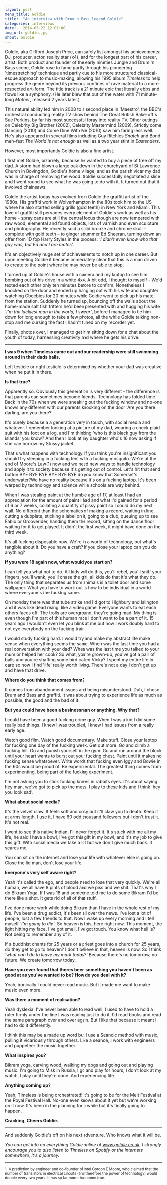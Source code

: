 ```yaml
---
layout: post
menu_title: Goldie
title:  "An interview with Drum n Bass legend Goldie"
categories: interviews
date:   2014-03-22 12:01:00
img_url: goldie.jpg
shout: Goldie
---
```


Goldie, aka Clifford Joseph Price, can safely list amongst his achievements: DJ, producer, actor, reality star (x4), and for the longest part of his career, artist. Both product and founder of the early nineties Jungle and Drum 'n Bass scene, Goldie rose to fame partly through his pioneering 'timestretching' technique and partly due to his more structured classical-esque approach to music-making, allowing his 1995 album _Timeless_ to help progress the genre beyond its previous confines of rave material to a more respected art-form. The title track is a 21 minute epic that literally ebbs and flows like a symphony. (He later blew that out of the water with 71 minute-long _Mother_, released 2 years later.)

This natural ability led him in 2008 to a second place in 'Maestro', the BBC's orchestral conducting reality TV show behind The Great British Bake-off's Sue Perkins, by far his most successful foray into reality TV. Other outings on Celebrity Big Brother (2002), Celebrity Mastermind (2009), Strictly come Dancing (2010) and Come Dine With Me (2010) saw him faring less well. He's also appeared in several films including Guy Ritchies _Snatch_ and Bond meh-fest _The World is not enough_ as well as a two year stint in _Eastenders_.

However, most importantly Goldie is also a fine artist.

I first met Goldie, bizarrely, because he wanted to buy a piece of tree off my dad. A storm had blown a large oak down in the churchyard of St Lawrence Church in Bovingdon, Goldie's home village, and as the parish vicar my dad was in charge of removing the wood. Goldie successfully negotiated a slice and I went round to see what he was going to do with it. It turned out that it involved chainsaws.

Goldie the artist today has evolved from Goldie the graffiti artist of the 1980s. His graffiti work in Wolverhampton in the 80s took him to the US where he also started selling grills (gold teeth) in New York and Miami. This love of graffiti still pervades every element of Goldie's work as well as his home - spray cans are still the central focus though are now tempered with raw wood, elemental and found objects, lots of varnish and even sculpture and photography. He recently sold a solid bronze and chrome skull – complete with gold teeth – to ginger strummer Ed Sheeran, turning down an offer from 1D fop Harry Styles in the process: _'I didn't even know who that guy was, but Ed and I are mates'_.

It's an objectively huge set of achievements to notch up in one career. But upon meeting Goldie it became immediately clear that this is a man driven to create to the point where he may never be able to stop.

I turned up at Goldie's house with a camera and my laptop to see him bombing out of his drive in a white 4x4. A bit odd, I thought to myself - We'd texted each other only ten minutes before to confirm. Nonetheless I knocked on the door and ended up hanging out with his wife and daughter watching Cbeebies for 20 minutes while Goldie went to pick up his mate from the station. Suddenly he turned up, bouncing off the walls about the  home-made salt fish fritters he'd been presented with and hugging his wife _'I'm the luckiest man in the world, I swear'_, before I managed to tie him down for long enough to take a few photos, all the while Goldie talking non-stop and me cursing the fact I hadn't tuned on my recorder yet.

Finally, photos over, I managed to get him sitting down for a chat about the youth of today, harnessing creativity and where he gets his drive.

---

**I was 9 when Timeless came out and our readership were still swimming around in their dads balls.**

Left testicle or right testicle is determined by whether your dad was creative when he put it in there.

**Is that true?**

Apparently so. Obviously this generation is very different - the difference is that parents can sometimes become friends. Technology has folded time. Back in the 70s when we were sneaking out the fucking window and no-one knows any different with our parents knocking on the door 'Are you there darling, are you there?'

It's purely because a a generation very in touch, with social media and whatever. I remember looking at a picture of my dad, wearing a check plaid suit with his foot on a log, and I'm thinking 'who is this black guy from the islands' you know? And then I look at my daughter who's 16 now asking if she can borrow my Stussy jacket.

That's what happens with technology. If you think you're insignificant you should try sleeping in a fucking tent with a fucking mosquito. We're at the end of Moore's Law(1) now and we need new ways to handle technology and apply it to society because it's getting out of control. Let's hit that send button BYE BYE BYE BYE BYE BYE do you know that Somerset's underwater?We have no reality because it's on a fucking laptop. It's been warped by technology and science while schools are way behind.

When I was stealing paint at the humble age of 17, at least I had an appreciation for the amount of paint I had and what I'd gained for a period of 6 or 7 weeks, collating a quantity of pissy paint so I could do my next wall. No different than the schematics of making a record, waiting in line, cutting a dubplate, sticking a label on it, going to a club, queuing up to see Fabio or Grooverider, handing them the record, sitting on the dance floor waiting for it to get played. It didn't the first week, it might have done on the third week. 

It's all fucking disposable now. We're in a world of technology, but what's tangible about it. Do you have a craft? If you close your laptop can you do anything?

**If you were 18 again now, what would you start on?**

I can tell you what not to do. All kids will do this, you'll rebel, you'll sniff your fingers, you'll wank, you'll chase the girl, all kids do that it's what they do. The only thing that separates us from animals is a toilet door and some wallpaper. What you have to work out is how to be individual in a world where everyone's the fucking same.

On monday there was that tube strike and I'd got to Highbury and   Islington and it was like dead rising, like a video game. Everyone wants to eat each others faces off. The trolls are overground, they're going mad! My thing is even though I'm part of this human race I don't want to be a part of it. 15 years ago I wouldn't even let you blink at me but now I work doubly hard to not eye everybody on the fucking train.

I would study fucking hard. I would try and make my abstract life make sense when everything seems the same. When was the last time you had a real conversation with your dad? When was the last time you talked to your mum or helped her cook? So what, you're grown-up, you've got a pair of balls and you're shafting some bird called Vicky? I spent my entire life in care so now I find 'life' really worth living. There's not a day I don't get up and have that drive.

**Where do you think that comes from?**

It comes from abandonment issues and being misunderstood. Duh, I chose Drum and Bass and graffiti. It was about trying to experience life as much as possible, the good and the bad of it.

**But you could have been a businessman or anything. Why that?**

I could have been a good fucking crime guy. When I was a kid I did some really bad things. I knew I was troubled, I knew I had issues from a really early age.
 
Watch good film. Watch good documentary. Make stuff. Close your laptop for fucking one day of the fucking week. Get out more. Go and climb a fucking hill. Go and punish yourself in the gym. Go and run around the block until your heart wants to burst out your fucking chest. Paint until it makes no fucking sense whatsoever. Write words that fucking even Iggy and Bowie in the 60s would be proud of. Be experimental. The greatest thing comes from experimenting, being part of the fucking experiment. 

I'm not asking you to stick fucking knives in rabbits eyes. It's about saying hey man, we've got to pick up the mess. I play to these kids and I think 'hey you look sad'.

**What about social media?**

It's the velvet claw. It feels soft and cosy but it'll claw you to death. Keep it at arms length. I use it, I have 60 odd thousand followers but I don't trust it. It's not real.

I went to see this native Indian, I'll never forget it. It's stuck with me all my life, he said I have a bowl, I've got this gift in my bowl, and it's my job to give this gift. With social media we take a lot but we don't give much back. It scares me.

You can sit on the internet and lose your life with whatever else is going on. Close the lid man, don't lose your life.

**Everyone's very self aware right?**

Yeah it's called the ego, and people need to lose that very quickly. We're all human, we all have 8 pints of blood and we piss and we shit. That's why I do Bikram Yoga. If I was 18 and someone told me to do some Bikram I'd be there like a shot. It gets rid of all of that stuff.

I've done more work while doing Bikram than I have in the whole rest of my life. I've been a drug addict, it's been all over the news. I've lost a lot of people, lost a few friends to that. Now I wake up every morning and I tell myself _'I'm going to die'_. So heaven is this, here right now. This moment, the light hitting my face, I've got smell, I've got touch. You know what hell is? Not being to remember any of it.

If a buddhist chants for 25 years or a priest goes into a church for 25 years, do they get to go to heaven? I don't believe in that, heaven is now. So I think _'what can I do to leave my mark today?'_ Because there's no tomorrow, no future. We create tomorrow today.

**Have you ever found that theres been something you haven't been as good at as you've wanted to be? How do you deal with it?**

Yeah, ironically I could never read music. But it made me want to make music even more. 

**Was there a moment of realisation?**

Yeah dyslexia. I've never been able to read well, I used to have to hold a ruler firmly under the line I was reading just to do it. I'd read books and read the same paragraph over and over again. But I like that because it meant I had to do it differently. 

I think this may be a made up word but I use a Seancic method with music, pulling it vicariously through others. Like a seance, I work with engineers and puppeteer the music together.

**What inspires you?**

Bikram yoga, carving wood, walking my dogs and going out and playing music. I'm going to Misk in Russia, I go and play for hours, I don't look at my watch, I play until they're done. And experiencing life.

**Anything coming up?**

Yeah, Timeless is being orchestrated! It's going to be for the Melt Festival at the Royal Festival Hall. No-one even knows about it yet but we're working on it now. It's been in the planning for a while but it's finally going to happen.

**Cracking, Cheers Goldie.**

---

And suddenly Goldie's off on his next adventure. Who knows what it will be.

_You can get info on everything Goldie online at www.goldie.co.uk. I strongly encourage you to also listen to Timeless on Spotify or the internets somewhere, it's a journey._


---

<small style="line-height:1.2">1. A prediction by engineer and co-founder of Intel Gordon E Moore, who claimed that the number of transistors in electrical circuits (and therefore the power of technology) would double every two years. It has sp far more than come true.</small>